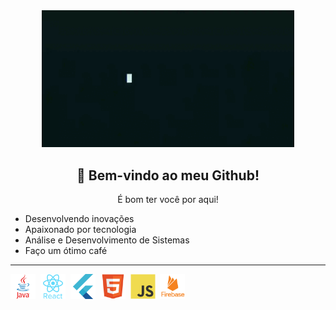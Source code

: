 <div align = "center">

<img src = "helllo.gif" width = "80%">

<br>

<h2> 🚀 Bem-vindo ao meu Github! </h2>

<p>  É bom ter você por aqui! </p>

</div>

- Desenvolvendo inovações
- Apaixonado por tecnologia
- Análise e Desenvolvimento de Sistemas
- Faço um ótimo café



---

<div flex-direction="row" display="flex" justify-content="space-evenly">
  <img src="https://github.com/devicons/devicon/blob/master/icons/java/java-original-wordmark.svg" title="Java" alt="Java" width="40" height="40"/>&nbsp;  
  <img src="https://github.com/devicons/devicon/blob/master/icons/react/react-original-wordmark.svg" title="React" alt="React" width="40" height="40"/>&nbsp;  
  <img src="https://github.com/devicons/devicon/blob/master/icons/flutter/flutter-original.svg" title="Flutter" alt="Flutter" width="40" height="40"/>&nbsp;  
  <img src="https://github.com/devicons/devicon/blob/master/icons/html5/html5-original.svg" title="HTML5" alt="HTML" width="40" height="40"/>&nbsp;  
  <img src="https://github.com/devicons/devicon/blob/master/icons/javascript/javascript-original.svg" title="JavaScript" alt="JavaScript" width="40" height="40"/>&nbsp;  
  <img src="https://github.com/devicons/devicon/blob/master/icons/firebase/firebase-plain-wordmark.svg" title="Firebase" alt="Firebase" width="40" height="40"/>&nbsp;  
</div>
